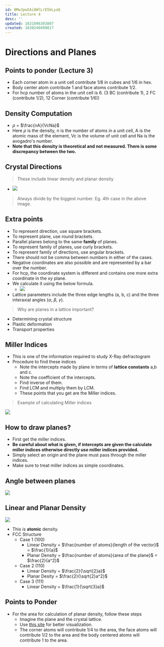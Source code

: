 ```yaml
---
id: 0MwJpw5Ai8WlLrE5bLyaQ
title: Lecture 4
desc: ''
updated: 1631896303807
created: 1630240499817
---
```


# Directions and Planes

## Points to ponder (**Lecture 3**)
* Each corner atom in a unit cell contribute 1/8 in cubes and 1/6 in hex.
* Body center atom contribute 1 and face atoms contribute 1/2.
* For hcp number of atoms in the unit cell is 6. (3 BC (contribute 1), 2 FC (contribute 1/2), 12 Corner (contribute 1/6))

## Density Computation
* $\rho$ = $\frac{nA}{VcNa}$
* Here $\rho$ is the density, n is the number of atoms in a unit cell, A is the atomic mass of the element, Vc is the volume of unit cell and Na is the avogadro's number.
* **Note that this density is theoretical and not measured. There is some discrepancy between the two.**

## Crystal Directions
> These include linear density and planar density

* ![](/assets/images/2021-08-29-18-16-42.png)

> Always divide by the biggest number. Eg. 4th case in the above image.

## Extra points
* To represent direction, use square brackets.
* To represent plane, use round brackets.
* Parallel planes belong to the same **family** of planes.
* To represent family of planes, use curly brackets.
* To represent family of directions, use angular brackets.
* There should not be comma between numbers in either of the cases.
* Negative coordinates are also possible and are represented by a bar over the number.
* For hcp, the coordinate system is different and contains one more extra coordinate in the xy plane.
* We calculate it using the below formula.
    * ![](/assets/images/2021-09-17-21-44-05.png)
* Lattice parameters include the three edge lengths (a, b, c) and the three interaxial angles ($\alpha$, $\beta$, $\gamma$).


> Why are planes in a lattice important?
* Determining crystal structure
* Plastic deformation
* Transport properties

## Miller Indices
* This is one of the information required to study X-Ray defractogram
* Procedure to find these indices
    * Note the intercepts made by plane in terms of **lattice constants** a,b and c.
    * Note the coefficient of the intercepts.
    * Find inverse of them.
    * Find LCM and multiply them by LCM.
    * These points that you get are the Miller indices.

> Example of calculating Miller indices

![](/assets/images/2021-08-29-18-27-28.png)

## How to draw planes?
* First get the miller indices.
* **Be careful about what is given, if intercepts are given the  calculate miller indices otherwise directly use miller indices provided.**
* Simply select an origin and the plane must pass through the miller indices.
* Make sure to treat miller indices as simple coordinates.

## Angle between planes
![](/assets/images/2021-08-29-18-43-28.png)

## Linear and Planar Density
![](/assets/images/2021-08-29-18-45-11.png)

* This is **atomic** density.
* FCC Structure
    * Case 1 (100)
        * Linear Density = $\frac{number of atoms}{length of the vector}$ = $\frac{1}{a}$
        * Planar Density = $\frac{number of atoms}{area of the plane}$ = $\frac{2}{a^2}$
    * Case 2 (110)
        * Linear Density = $\frac{2}{\sqrt{2}a}$
        * Planar Desity = $\frac{2}{\sqrt{2}a^2}$
    * Case 3 (111)
        * Linear Density = $\frac{1}{\sqrt{3}a}$

## Points to Ponder
* For the area for calculation of planar density, follow these steps
    * Imagine the plane and the crystal lattice.
    * Use [this site](http://calistry.org/calculate/latticePlanesMillerIndices) for better visualization.
    * The corner atoms will contribute 1/4 to the area, the face atoms will contribute 1/2 to the area and the body centered atoms will contribute 1 to the area.